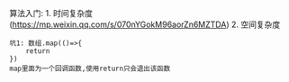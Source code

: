 算法入门:
    1. 时间复杂度(https://mp.weixin.qq.com/s/070nYGokM96aorZn6MZTDA)
    2. 空间复杂度

    坑1: 数组.map(()=>{
        return
    })
    map里面为一个回调函数,使用return只会退出该函数